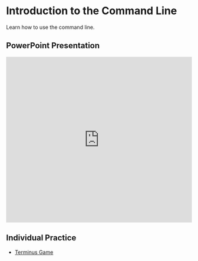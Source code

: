 # Introduction to the Command Line
Learn how to use the command line.

## PowerPoint Presentation
<iframe src='https://view.officeapps.live.com/op/embed.aspx?src=https://hylandtechclub.com/web-201/CommandLine/CommandLine.pptx' width='100%' height='450px' frameborder='0'></iframe>

## Individual Practice
- [Terminus Game](http://www.mprat.org/Terminus/)